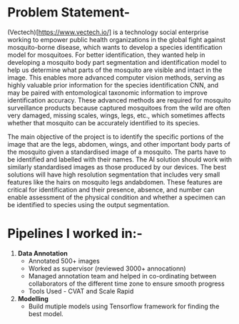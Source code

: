# Problem Statement-
 (Vectech)[https://www.vectech.io/] is a technology social enterprise working to empower public health organizations in the global fight against mosquito-borne disease, which wants to develop 
 a species identification model for mosquitoes. For better identification, they wanted help in developing a mosquito body part segmentation and identification model 
 to help us determine what parts of the mosquito are visible and intact in the image. This enables more advanced computer vision methods, serving as highly valuable
 prior information for the species identification CNN, and may be paired with entomological taxonomic information to improve identification accuracy. These advanced
 methods are required for mosquito surveillance products because captured mosquitoes from the wild are often very damaged, missing scales, wings, legs, etc., which 
 sometimes affects whether that mosquito can be accurately identified to its species.
 
The main objective of the project is to identify the specific portions of the image that are the legs, abdomen, wings, and other important body parts of the mosquito 
given a standardised image of a mosquito. The parts have to be identified and labelled with their names. The AI solution should work with similarly standardised images
as those produced by our devices. The best solutions will have high resolution segmentation that includes very small features like the hairs on mosquito legs andabdomen.
These features are critical for identification and their presence, absence, and number can enable assessment of the physical condition and whether a specimen can be 
identified to species using the output segmentation.

# Pipelines I worked in:-
  1) **Data Annotation**
        -    Annotated 500+ images
        -    Worked as supervisor (reviewed 3000+ annocationn)
        -    Managed annotation team and helped in co-ordinating between collaborators of the different time zone to ensure smooth progress
        -    Tools Used - CVAT and Scale Rapid
  2) **Modelling**
        -    Build mutiple models using Tensorflow framework for finding the best model.
